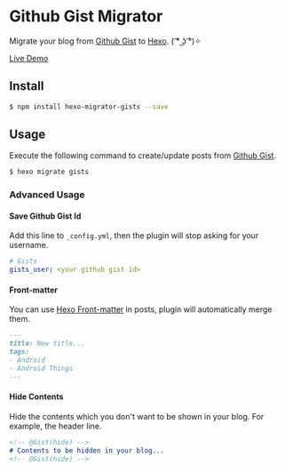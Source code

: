 # Github Gist Migrator

Migrate your blog from [Github Gist] to [Hexo]. ( ͡° ͜ʖ ͡°)✧ 

[Live Demo](https://xujiaao.github.io)


## Install

``` bash
$ npm install hexo-migrator-gists --save
```


## Usage

Execute the following command to create/update posts from [Github Gist].

``` bash
$ hexo migrate gists
```


### Advanced Usage

#### Save Github Gist Id

Add this line to `_config.yml`, then the plugin will stop asking for your username.

````yml
# Gists
gists_user: <your github gist id>
````


#### Front-matter

You can use [Hexo Front-matter] in posts, plugin will automatically merge them.

````markdown
---
title: New title...
tags:
- Android
- Android Things
---
````


#### Hide Contents

Hide the contents which you don't want to be shown in your blog. For example, the header line.

````markdown
<!-- @Gist(hide) -->
# Contents to be hidden in your blog...
<!-- @Gist(hide) -->
````


[Github Gist]: https://gist.github.com

[Hexo]: https://hexo.io

[Hexo Front-matter]: https://hexo.io/docs/front-matter.html
